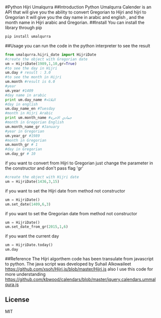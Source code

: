 #Python Hijri Umalqurra
##Introduction
Python Umalqurra Calender is an API that will give you the ability to convert Gregorian to Hijri and hijri to Gregorian
it will give you the day name in arabic and english , and the month name in Hijri arabic and Gregorian.
##Install
You can install the library through pip 
```sh
pip install umalqurra
```
##Usage
you can run the code in the python interpreter to see the result 
```py
from umalqurra.hijri_date import HijriDate
#create the object with Gregorian date 
um = HijriDate(1989,1,10,gr=True)
#to see the day in Hijri
um.day # result : 3.0
#to see the month in Hijri
um.month #result is 6.0
#year
um.year #1409
#day name in arabic
print um.day_name #الثلاثاء
#day in english
um.day_name_en #Tuesday
#month in Hijri Arabic
print um.month_name #جمادي الاخرة
#month in Gregorian English
um.month_name_gr #January
#year in Gregorian
um.year_gr #1989
#month in Gregorian
um.month_gr # 1
#day in Gregorian
um.day_gr # 10
```
if you want to convert from Hijri to Gregorian just change the parameter in the constructor and don't pass flag 'gr'
```py
#create the object with Hijri date 
um = HijriDate(1436,3,15)
```
if you want to set the Hijri date from method not constructor
```py
um = HijriDate()
um.set_date(1409,6,3)
```
if you want to set the Gregorian date from method not constructor
```py
um = HijriDate()
um.set_date_from_gr(2015,1,6)
```
if you want the current day 
```py
um = HijriDate.today()
um.day
```
##Reference
The Hijri algorthem code has been transulate from javascript to python.
The java script was developed by Suhail Alkowaileet https://github.com/xsoh/Hijri.js/blob/master/Hijri.js
also I use this code for more understanding https://github.com/kbwood/calendars/blob/master/jquery.calendars.ummalqura.js

License
-------

MIT

[license-image]: http://img.shields.io/badge/license-MIT-blue.svg?style=flat
[license-url]: LICENSE
